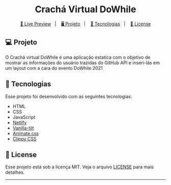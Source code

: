 <h1 align="center">
  Crachá Virtual DoWhile
</h1>

<p align="center">
  <a href="https://cracha-virtual.netlify.app">🔗 Live Preview</a>&nbsp;&nbsp;&nbsp;|&nbsp;&nbsp;&nbsp;
  <a href="#-projeto">🖥️ Projeto</a>&nbsp;&nbsp;&nbsp;|&nbsp;&nbsp;&nbsp;
  <a href="#-tecnologias">🚀 Tecnologias</a>&nbsp;&nbsp;&nbsp;|&nbsp;&nbsp;&nbsp;
  <a href="#-license">📝 License</a>
</p>

## 💻 Projeto

O Crachá virtual DoWhile é uma aplicação estatica com o objetivo de mostrar as informações do usuário trazidas do GitHub API e inseri-lás em um layout com a cara do evento DoWhile 2021

## 🚀 Tecnologias

Esse projeto foi desenvolvido com as seguintes tecnologias:

- HTML
- CSS
- JavaScript
- [Netlify](https://app.netlify.com/)
- [Vanilla-tilt](https://micku7zu.github.io/vanilla-tilt.js/index.html)
- [Animate.css](https://github.com/animate-css/animate.css)
- [Clippy CSS](https://bennettfeely.com/clippy/)

## 📝 License

Esse projeto está sob a licença MIT. Veja o arquivo [LICENSE](LICENSE) para mais detalhes.

---
